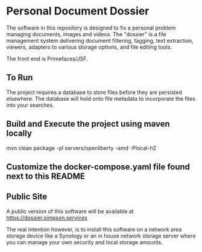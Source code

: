 # Personal Document Dossier

The software in this repository is designed to fix a personal problem managing documents, images and videos.
The "dossier" is a file management system delivering document filtering, tagging, text extraction, viewers,
adapters to various storage options, and file editing tools.

The front end is Primefaces/JSF.

## To Run

The project requires a database to store files before they are persisted elsewhere. The database will hold onto file
metadata to incorporate the files into your searches.

## Build and Execute the project using maven locally

mvn clean package -pl servers/openliberty -amd -Plocal-h2

## Customize the docker-compose.yaml file found next to this README

## Public Site

A public version of this software will be available at https://dossier.simpson.services

The real intention however, is to install this software on a network area storage device like a Synology or an in house
network storage server where you can manage your own security and local storage amounts.
